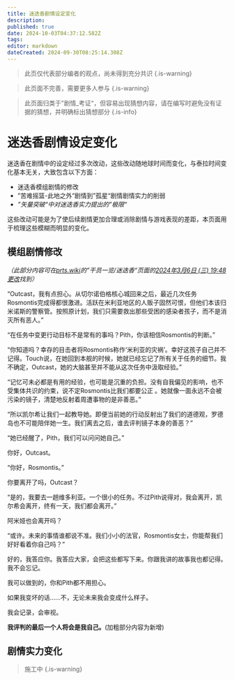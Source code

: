 ```yaml
---
title: 迷迭香剧情设定变化
description: 
published: true
date: 2024-10-03T04:37:12.582Z
tags: 
editor: markdown
dateCreated: 2024-09-30T08:25:14.308Z
---
```


> 此页仅代表部分编者的观点，尚未得到充分共识
{.is-warning}

> 此页面不完善，需要更多人参与
{.is-warning}

> 此页面归类于”剧情_考证“，但容易出现猜想内容，请在编写时避免没有证据的猜想，并明确标出猜想部分
{.is-info}

# 迷迭香剧情设定变化

迷迭香在剧情中的设定经过多次改动，这些改动随地球时间而变化，与泰拉时间变化基本无关，大致包含以下方面：

* 迷迭香模组剧情的修改
* ”苦难摇篮-此地之外“剧情到”孤星“剧情剧情实力的削弱
* _”矢量突破“中对迷迭香实力提出的”极限“_

这些改动可能是为了使后续剧情更加合理或消除剧情与游戏表现的差距，本页面用于梳理这些模糊而明显的变化。

## 模组剧情修改

*（此部分内容可在[prts.wiki](https://prts.wiki/)的”干员一览/迷迭香“页面的[2024年3月6日 (三) 19:48更改](https://prts.wiki/index.php?title=%E8%BF%B7%E8%BF%AD%E9%A6%99&diff=prev&oldid=299027)找到）*


“Outcast，我有点担心。从切尔诺伯格核心城回来之后，最近几次任务Rosmontis完成得都很激进。活跃在米利亚地区的人贩子固然可恨，但他们本该归米诺斯的警察管。按照原计划，我们只需要救出那些受困的感染者孩子，而不是消灭所有恶人。”

“在任务中变更行动目标不是常有的事吗？Pith，你该相信Rosmontis的判断。”

“你知道吗？幸存的目击者将Rosmontis称作‘米利亚的灾祸’。幸好这孩子自己并不记得。Touch说，在她回到本舰的时候，她就已经忘记了所有关于任务的细节。我不确定，Outcast，她的大脑甚至并不能从这次任务中汲取经验。”

“记忆可未必都是有用的经验，也可能是沉重的负担。没有自我偏见的影响，也不受集体共识的约束，说不定Rosmontis比我们都要公正 。她就像一面永远不会被污染的镜子，清楚地反射着周遭事物的是非善恶。”

“所以凯尔希让我们一起教导她。即便当前她的行动反射出了我们的道德观，罗德岛也不可能陪伴她一生。我们离去之后，谁去评判镜子本身的善恶？”

“她已经醒了，Pith，我们可以问问她自己。”

你好，Outcast。

“你好，Rosmontis。”

你要离开了吗，Outcast？

“是的，我要去一趟维多利亚。一个很小的任务。不过Pith说得对，我会离开，凯尔希会离开，终有一天，我们都会离开。”

阿米娅也会离开吗？

“或许。未来的事情谁都说不准。我们小小的法官，Rosmontis女士，你能帮我们好好看着你自己吗？”

好的，我答应你。我答应大家，会把这些都写下来。你跟我讲的故事我也都记得。我不会忘记。

我可以做到的，你和Pith都不用担心。

如果我变坏的话......不，无论未来我会变成什么样子。

我会记录，会审视。

**我评判的最后一个人将会是我自己。**(加粗部分内容为新增)

## 剧情实力变化

> 施工中
{.is-warning}
